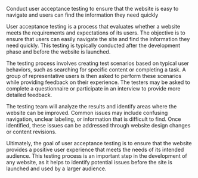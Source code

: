 Conduct user acceptance testing to ensure that the website is easy to navigate and users can find the information they need quickly

User acceptance testing is a process that evaluates whether a website meets the requirements and expectations of its users. The objective is to ensure that users can easily navigate the site and find the information they need quickly. This testing is typically conducted after the development phase and before the website is launched.

The testing process involves creating test scenarios based on typical user behaviors, such as searching for specific content or completing a task. A group of representative users is then asked to perform these scenarios while providing feedback on their experience. The testers may be asked to complete a questionnaire or participate in an interview to provide more detailed feedback.

The testing team will analyze the results and identify areas where the website can be improved. Common issues may include confusing navigation, unclear labeling, or information that is difficult to find. Once identified, these issues can be addressed through website design changes or content revisions.

Ultimately, the goal of user acceptance testing is to ensure that the website provides a positive user experience that meets the needs of its intended audience. This testing process is an important step in the development of any website, as it helps to identify potential issues before the site is launched and used by a larger audience.